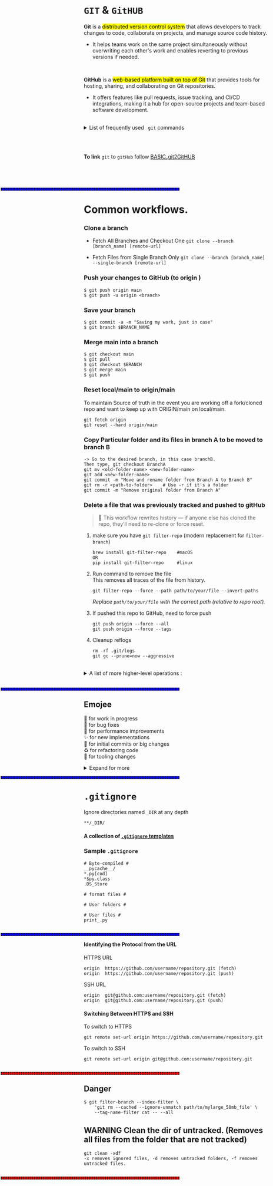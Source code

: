 # `GIT` & `GitHUB` 

<b>Git</b> is a <mark>distributed version control system</mark> that allows developers to track changes to code, collaborate on projects, and manage source code history. 
  - It helps teams work on the same project simultaneously without overwriting each other's work and enables reverting to previous versions if needed.

<br>

<b>GitHub</b> is a <mark>web-based platform built on top of Git</mark> that provides tools for hosting, sharing, and collaborating on Git repositories. 
  - It offers features like pull requests, issue tracking, and CI/CD integrations, making it a hub for open-source projects and team-based software development.

<br>  

<details>

<summary> List of frequently used <code> git</code> commands </summary>    
<br>

`git --version`.......................................git version X.X.X.X          
`git remote -v`.......................................details of push/fetch linked to origin  git@github.com:uname/REPO.git     
`git config --list`...................................git details, configured remote repos etc                   
`git rev-parse --show-toplevel`.......................get top-level dir of Git repo     
<br>

`git reset --soft HEAD~1`.............................One commit back     
`git reset --soft [commit-hash]`......................  Moves to [commit-hash], keeping changes staged. Use for undoing commits without affecting the working directory or index.   
`git reset --mixed #`  .................................Mixed allow you to jump to previous commits keeping the changed files        
<br>

`git branch -m bugfix`................Rename a branch     
`git add -u`..........................Stage Deleted Files          
<br>

`git commit --amend`...............Change the commit message, NO staged changes can be present    
`git commit --amend --no-edit`........Forgot to add a file to the commit (DOESNOT edit the message)     

`git remote set-url origin git@github.com:uname/BASIC.git` ........ Updates the existing 'origin' remote to point to your fork     
`git remote add origin git@github.com:uname/BASIC.git`........ Adds a new 'origin' remote pointing to your fork   
</details>   

<br><br>

<b>To link</b> `git` to `gitHub` follow  [BASIC_git2GitHUB](BASIC_cluster/BASIC_git2GitHUB.md)   


<br><br>

<hr style="position: absolute; left: 1.5; width: 50%; height: 2px; background-color: blue; border-style: dotted;">  <br>

# Common workflows.

### Clone a branch  
- Fetch All Branches and Checkout One `git clone --branch [branch_name] [remote-url]`

- Fetch Files from Single Branch Only `git clone --branch [branch_name] --single-branch [remote-url]`


### Push your changes to GitHub (to origin )
```
$ git push origin main
$ git push -u origin <branch>
```

### Save your branch
```
$ git commit -a -m "Saving my work, just in case"
$ git branch $BRANCH_NAME
```


### Merge main into a branch
```
$ git checkout main
$ git pull
$ git checkout $BRANCH
$ git merge main
$ git push
```


### Reset local/main to origin/main   
To maintain Source of truth in the event you are working off a fork/cloned repo and want to keep up with ORIGIN/main on local/main.    
```
git fetch origin
git reset --hard origin/main
```


### Copy Particular folder and its files in branch A to be moved to branch B
```
-> Go to the desired branch, in this case branchB. 
Then type, git checkout BranchA 
git mv <old-folder-name> <new-folder-name>
git add <new-folder-name>
git commit -m "Move and rename folder from Branch A to Branch B"
git rm -r <path-to-folder>    # Use -r if it's a folder
git commit -m "Remove original folder from Branch A"
```

### Delete a file that was previously tracked and pushed to gitHub   

> :rotating_light: This workflow rewrites history — if anyone else has cloned the repo, they’ll need to re-clone or force reset.   

1. make sure you have `git filter-repo` (modern replacement for `filter-branch`)    
    ```
    brew install git-filter-repo    #macOS 
    OR
    pip install git-filter-repo     #linux
    ```

1. Run command to remove the file     
    This removes all traces of the file from history.
    ```
    git filter-repo --force --path path/to/your/file --invert-paths
    ```
      _Replace `path/to/your/file` with the correct path (relative to repo root)._     

1. If pushed this repo to GitHub, need to force push    
    ```
    git push origin --force --all
    git push origin --force --tags
    ```     

1. Cleanup reflogs
    ```
    rm -rf .git/logs
    git gc --prune=now --aggressive
    ```

<br>




<details>
<summary> A list of more higher-level operations : </summary>

`git checkout [Branch 4m where u copying] -- path/to/your/FOLDER/file`....Copy One or two files/FOLDER from one branch to other.   
<br>

`git checkout <commit_hash> <relative_path_to_file_or_dir>`.......Copy files and folder from commit hash of another branch.    
`git ls-tree -r main --name-only`.................................List all git tracked files under the branch main      
`git ls-files | xargs -n 1 dirname | uniq`........................List all git tracked FOLDERS under the branch main      
`git fetch --prune`...............................................Clean local record (of remote/origin) of stale branches that no longer exist origin.   

</details>

<br>

<hr style="position: absolute; left: 1.5; width: 50%; height: 2px; background-color: blue; border-style: dotted;"><br>  

## Emojee     
:construction: for work in progress     
:bug: for bug fixes      
:rotating_light: for performance improvements      
:sparkles: for new implementations      
:tada: for initial commits or big changes       
:recycle: for refactoring code      
:wrench: for tooling changes    
<details>    
<summary> Expand for more </summary>     
:pencil2: for fixing typos     
:memo: for documentation     
:heavy_plus_sign: for adding functionality    
:heavy_minus_sign: for removing functionality    
:white_check_mark: for adding tests     
:lock: for dealing with security issues     
:arrow_up: for upgrading dependencies    
:arrow_down: for downgrading dependencies     
:art: for design changes   
:rocket: for new features     
:lipstick: for updating the UI and style     
:green_heart: for fixing CI build        
:ok_hand: for code review     
:cloud: for cloud related changes   
:bookmark: for version tags   
:pushpin: for pinning dependencies    
:information_source: for adding information    
</details>     

<hr style="position: absolute; left: 1.5; width: 50%; height: 2px; background-color: blue; border-style: dotted;"> <br> 

# `.gitignore`
Ignore directories named `_DIR` at any depth
```
**/_DIR/
```

#### A collection of [`.gitignore` templates](https://github.com/github/gitignore)

### Sample `.gitignore`  
```
# Byte-compiled #
__pycache__/
*.py[cod]
*$py.class
.DS_Store 

# format files #

# User folders #

# User files #
print_.py
```

<hr style="position: absolute; left: 1.5; width: 50%; height: 2px; background-color: blue; border-style: dotted;">    <br>

#### Identifying the Protocol from the URL
HTTPS URL
```
origin  https://github.com/username/repository.git (fetch)
origin  https://github.com/username/repository.git (push)
```
SSH URL
```
origin  git@github.com:username/repository.git (fetch)
origin  git@github.com:username/repository.git (push)
```

####  Switching Between HTTPS and SSH
To switch to HTTPS 
```
git remote set-url origin https://github.com/username/repository.git
```  
To switch to SSH 
```
git remote set-url origin git@github.com:username/repository.git
```  



<hr style="position: absolute; left: 1.5; width: 50%; height: 2px; background-color: red; border-style: dotted;">  <br>

## Danger
```
$ git filter-branch --index-filter \
    'git rm --cached --ignore-unmatch path/to/mylarge_50mb_file' \
    --tag-name-filter cat -- --all
```
## WARNING Clean the dir of untracked. (Removes all files from the folder that are not tracked)
```
git clean -xdf
-x removes ignored files, -d removes untracked folders, -f removes untracked files.
```
<hr style="position: absolute; left: 1.5; width: 50%; height: 2px; background-color: red; border-style: dotted;">  <br>
